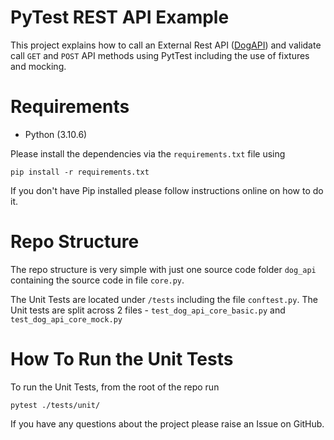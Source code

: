 # PyTest REST API Example

This project explains how to call an External Rest API ([DogAPI](https://thedogapi.com/)) and validate call `GET` and `POST` API methods using PytTest including the use of fixtures and mocking.
# Requirements
* Python (3.10.6)

Please install the dependencies via the `requirements.txt` file using 
```commandline
pip install -r requirements.txt
```
If you don't have Pip installed please follow instructions online on how to do it.   

# Repo Structure
The repo structure is very simple with just one source code folder `dog_api` containing the source code in file `core.py`.

The Unit Tests are located under `/tests` including the file `conftest.py`. The Unit tests are split across 2 files - `test_dog_api_core_basic.py` and `test_dog_api_core_mock.py`

# How To Run the Unit Tests
To run the Unit Tests, from the root of the repo run
```commandline
pytest ./tests/unit/
```

If you have any questions about the project please raise an Issue on GitHub. 